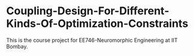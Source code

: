 # Coupling-Design-For-Different-Kinds-Of-Optimization-Constraints
This is the course project for EE746-Neuromorphic Engineering at IIT Bombay.
